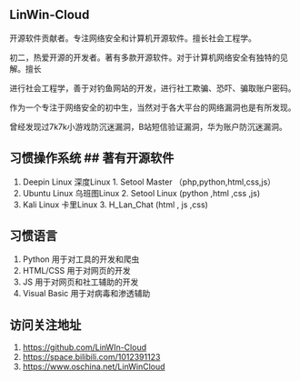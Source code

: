 ## LinWin-Cloud

开源软件贡献者。专注网络安全和计算机开源软件。擅长社会工程学。

初二，热爱开源的开发者。著有多款开源软件。对于计算机网络安全有独特的见解。擅长

进行社会工程学，善于对钓鱼网站的开发，进行社工欺骗、恐吓、骗取账户密码。

作为一个专注于网络安全的初中生，当然对于各大平台的网络漏洞也是有所发现。

曾经发现过7k7k小游戏防沉迷漏洞，B站短信验证漏洞，华为账户防沉迷漏洞。

## 习惯操作系统                      ## 著有开源软件
1. Deepin Linux     深度Linux       1. Setool Master   （php,python,html,css,js）
2. Ubuntu Linux     乌班图Linux     2. Setool Linux     (python ,html ,css ,js) 
3. Kali Linux       卡里Linux       3. H_Lan_Chat       (html , js ,css)

## 习惯语言
1. Python           用于对工具的开发和爬虫
2. HTML/CSS         用于对网页的开发
3. JS               用于对网页和社工辅助的开发
4. Visual Basic     用于对病毒和渗透辅助


## 访问关注地址
1. https://github.com/LinWIn-Cloud
2. https://space.bilibili.com/1012391123
3. https://www.oschina.net/LinWinCloud

